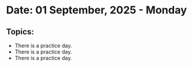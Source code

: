 # Date: 01 September, 2025 - Monday

## Topics:
- There is a practice day.
- There is a practice day.
- There is a practice day.